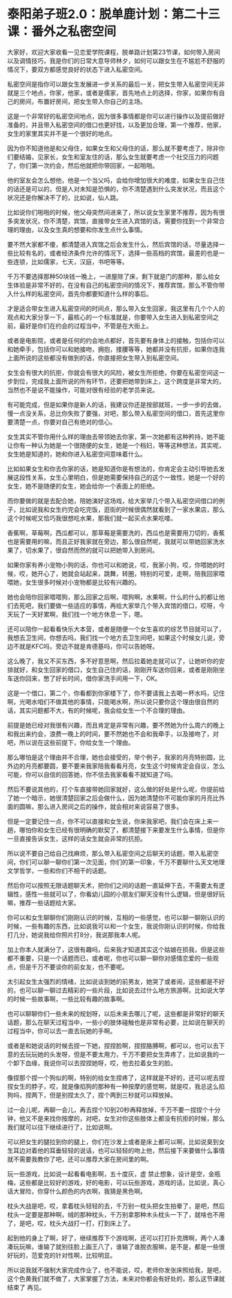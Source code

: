 # 泰阳弟子班2.0：脱单鹿计划：第二十三课：番外之私密空间

大家好，欢迎大家收看一见恋爱学院课程，脱单路计划第23节课，如何带入房间以及调情技巧，我是你们的日常大意导师林夕，如何可以跟女生在不尴尬不舒服的情况下，要双方都感觉良好的状态下进入私密空间。

私密空间是指你可以跟女生发展进一步关系的最后一关，把女生带入私密空间无非就是三个地点，你家，他家，或者是儒家，首先地点上的选择，你家，如果你有自己的房间，布置好房间，把女生带入你自己的主场。

这是一个非常好的私密空间地点，因为很多事情都是你可以进行操作以及提前做好准备的，并且带入私密空间的借口也更好找，以及更加合理，第一个推荐，他家，女生的家里其实并不是一个很好的地点。

因为你不知道他是和父母住，如果女生和父母住的话，那么就不要考虑了，除非你们要结婚，见家长，女生和室友住的话，那么女生就要考虑一个社交压力的问题了，你们第一次约会，然后他就把你带回家，一起啪啪。

他的室友会怎么想他，他是一个当父吗，会给你增加很大的难度，如果女生自己住的话还是可以的，但是人对未知是恐惧的，你不清楚遇到什么突发状况，而且这个状况还是你解决不了的，比如说，仙人跳。

比如说你们啪啪的时候，他父母突然间进来了，所以说女生家里不推荐，因为有很多突发状况，你不清楚，宾馆，直接带女生进入宾馆的话，需要你找到一个非常合理的理由，以及女生真的想要和你发生点什么事情。

要不然大家都不傻，都清楚进入宾馆之后会发生什么，然后宾馆的话，尽量选择一些比较有名的，或者经济条件允许的情况下，选择一些高档的宾馆，最差的也是一些连锁，比如儒家，七天，汉庭，书吧等等。

千万不要选择那种50块钱一晚上，一进屋除了床，剩下就是门的那种，那么给女生体验是非常不好的，在没有自己的私密空间的情况下，推荐宾馆，那么不管你带入什么样的私密空间，首先你都要知道什么样的事后。

才是适合带女生进入私密空间的时间点，那么带入女生回家，我这里有几个个人的观点和大家分享一下，最核心的一个标准就是，你要带入女生进入到私密空间之前，最好是你们在约会的过程当中，不管是在大街上。

或者是电影院，或者是任何的约会地点都好，首先要有身体上的接触，包括你可以和她牵手，包括你可以和她接吻，拥抱，搂腰等等，她都并没有抗拒，如果你连我上面所说的这些都没有做到的话，你直接把女生带入到私密空间。

女生会有很大的抗拒，你就会有很大的风险，被女生所拒绝，你要在私密空间这一步到位，完成我上面所说的所有环节，还要把她带到床上，这个跨度是非常大的，当然也不是说不能操作，可能对很有经验的老学员来说。

有可能完成，但是如果你是新人的话，我建议你还是按部就班，一步一步的去做，慢一点没关系，总比你失败了要强，对吧，那么带入私密空间的借口，首先这里你要清楚一点，你要对自己有绝对的信心。

女生其实不管你用什么样的理由去带领她去你家，第一次她都有这种矜持，她不能让你有一种认为她是一个很随便的女生，她是一个档妇，等等这种想法，其实呢，女生她是知道的，她和你进入私密空间意味着什么。

比如如果女生和你去你家的话，她是知道你是有想法的，你肯定会主动引导她去发展这段性关系，女生心里明白，但是她需要保持自己的这个一致性，她是一个好的女生，她不是随便的女生，她会给你一个表面上的拒绝。

而你要做的就是去配合她，陪她演好这场戏，给大家举几个带入私密空间借口的例子，比如说我和女生约完会吃完饭，逛街的时候很偶然就看到了一家水果店，那么这个时候呢又恰巧我很想吃水果，那我们就一起买点水果吃喽。

香蕉啊，草莓啊，西瓜都可以，那草莓是需要洗的，西瓜也是需要用刀切的，香蕉也是需要用的嘛，而且正好我家就在旁边，那么很自然呢，我就可以带她回家洗水果了，切水果了，很自然而然的就可以把她带入到房间。

如果你家有养小宠物小狗的话，你也可以和她说，哎，我家小狗，哎，你喂她的时候，哎，她开心了，她就会站起来，跳舞，转圈，特别的可爱，走啊，陪我回家喂喂她，女生很多时候对小宠物都是比较有兴趣的。

她也会陪你回家喂喂狗，那么回家之后啊，喂狗啊，水果啊，什么的什么的都让他们去死吧，我们要做一些适应的事情，再给大家举几个带入宾馆的借口，哎呀，今天玩了一天好累啊，我们找一个地方休息一下，嗯。

还可以陪你一起看看快乐大本营，或者是随便一个女生喜欢的综艺节目就可以了，我想去卫生间，你想去吗，我们找一个地方去卫生间吧，如果这个时候女儿说，旁边不就是KFC吗，旁边不就是肯德基吗，你可以告她呀。

这么晚了，我又不买东西，多不好意思啊，然后拉着她走就可以了，让她听你的安排就好，和女生回家的借口，女生自己住的话，刚刚开车送你回来，或者是刚刚坐车送你回来，憋了好长时间，借你家洗手间用一下，OK。

这是一个借口，第二个，你看都到你家楼下了，你不要请我上去喝一杯水吗，记住啊，光喝水咱们不做其他的事情，只能喝水啊，所以说只要你这个理由很自然的话，其实问题都不大，有的时候呢，我会给女生一个不合理的理由。

前提是她已经对我很有兴趣，而且肯定是非常有兴趣，要不然她为什么周六的晚上和我出来约会，浪费一晚上的时间，要不然她也不会和我牵手，以及接吻了，对吧，所以说在这些前提下，你给女生一个理由。

那么哪怕是这个理由并不合理，她也会接受的，举个例子，我家的月亮特别圆，比外边的月亮都要圆，要不要来我家陪我看看月亮，女生这个时候肯定会自议，怎么可能，你可以自信的回答她，你不信去我家看看不就知道了吗。

然后不要说其他的，打个车直接带她回家就好，这么做的好处是什么呢，你提前给了她一个暗示，她很清楚回家之后会做什么，因为她清楚你不可能你家的月亮比外面的圆嘛，那么进入房间之后的操作，就会相对来说容易了很多。

但是一定要记住一点，你不可以直接和女生说，你来我家吧，我们会在床上来一趟，哪怕你和女生已经有很明确的默契了，都清楚接下来要发生什么事情，但是你一旦直接告诉女生，这样的话女生就会非常的抗拒。

所以说不要自己给自己找麻烦，那么带入私密空间之后聊天的话题，带入私密空间，你们可以聊一聊你们第一次见面，你们的第一印象，千万不要聊什么天文地理文学哲学，一些和你们不相干的话题。

然后你可以按照无限话题聊天术，把你们之间的话题一直延伸下去，不需要太有逻辑性，感性一些就可以了，你看幼儿园的小朋友们聊天没有什么逻辑，但是很好玩嘛，推荐一些话题给大家。

你可以和女生聊聊你们刚刚认识的时候，互相的一些感觉，也可以聊一聊刚认识的时候，一些有趣的东西，比如说我可以和一个女生，我说你刚认识的时候，你给我打几分，她说我给你照片打8分，我说那我本人呢。

加上你本人就满分了，这很有趣吗，后来我才知道其实这个姑娘在损我，但是这些都不重要，只是一个话题而已，或者呢，你也可以聊一聊你对感情恋爱的一些观点，但是千万不要谈你的前女友，也不要呢。

太引起女生太强烈的情绪，比如说谈到她的前男友，她哭了或者闹，这些都是不好的，也可以聊一聊过去精彩的一些片段，比如说去过什么地方旅游啊，比如说大学的时候一些故事啊，一些比较有趣的故事啊。

也可以聊聊你们一些未来的规划呀，以后未来去哪儿了呢，这些都是非常好的聊天话题，那么在聊天过程当中，一些小的肢体碰触也是非常有必要，比如说在聊天的过程当中，你可以去一直去玩她的手啊。

或者是和她说话的时候去捏一下她，捏捏脸啊，捏捏胳膊啊，都可以，也可以去下意的去玩玩她的头发呀，但是不要太用力，千万不要把女生弄疼了，比如说我的一个卸下血缘，我说你可以去捏捏她呀，哎，他去拉着女生的脸。

像捏那个捏一个狗似的啊，特别的给女生捏疼了，这样就是不好的，还可以呢去捏捏女生的脖子，哎，就是像掐狗的那种有一种按摩的感觉啊，就是哎，我总这么掐狗吗，捏两下，但是别捏太久了，捏个两到三秒就可以释放掉。

过一会儿呢，再聊一会儿，再去捏个10到20秒再释放掉，千万不要一捏捏个十分钟，他又不是来找你按摩的，对吧，女生对你这些肢体上都没有抗拒的时候，那么我们就可以往下继续进行了，比如说啊。

可以把女生的腿拉到你的腿上，你们在沙发上或者是床上都可以啊，比如说臭到女生耳边对着他的耳垂轻轻的说话，也可以轻轻的吻上他，然后接下来要做什么事情就不需要我教你了吧，还可以推荐大家在房间里的啊。

玩一些游戏，比如说一起看看电影啊，五十度灰，虚 禁止想象，设计是空，金瓶梅，这些都是比较好的游戏，好的电影，可以玩些游戏，游戏的话，比如说，真心话大冒险，你穿什么颜色的内衣啊，我猜是黑色啊。

枕头大战是吧，哎，拿着枕头轻轻的去，千万别一枕头把女生拍晕了，是吧，然后枕头一定要是那种啊，绒的那种枕头，千万别拿那种木头枕头一下了，就啥也不用了，是吧，哎，枕头大战打一打，打到床上了。

起到他的身上了啊，好了，继续推荐下个游戏啊，还可以打打扑克牌啊，两个人凑凑玩玩嘛，谁输了就别往脸上画王八了，谁输了谁脱衣服嘛，是不是，都是一些很好玩的，范爱克的针对性啊，比较明显。

所以说我就不强制大家完成作业了，也不能说，哎，老师你发张床照给我，是吧，这个色黄我们就不做了，大家掌握了方法，未来对你都会有好处的，那么这节课就结束了 再见。

